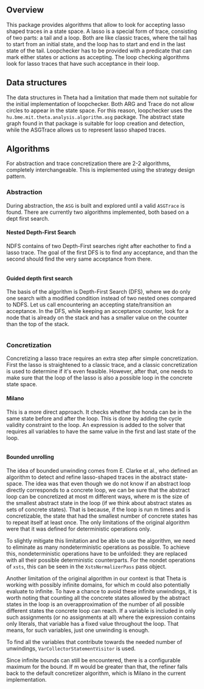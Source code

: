 ## Overview

This package provides algorithms that allow to look for accepting lasso shaped traces in a state space.
A lasso is a special form of trace, consisting of two parts: a tail and a loop. Both are like classic traces, where the
tail has to start from an initial state, and the loop has to start and end in the last state of the tail.
Loopchecker has to be provided with a predicate that can mark either states or actions as accepting. The loop checking
algorithms look for lasso traces that have such acceptance in their loop.

## Data structures

The data structures in Theta had a limitation that made them not suitable for the initial implementation of loopchecker.
Both ARG and Trace do not allow circles to appear in the state space. For this reason, loopchecker uses the
`hu.bme.mit.theta.analysis.algorithm.asg` package. The abstract state graph found in that package is suitable
for loop creation and detection, while the ASGTrace allows us to represent lasso shaped traces.

## Algorithms
For abstraction and trace concretization there are 2-2 algorithms, completely interchangeable. This is implemented
using the strategy design pattern.

### Abstraction

During abstraction, the `ASG` is built and explored until a valid `ASGTrace` is found. There are currently two algorithms
implemented, both based on a dept first search.

#### Nested Depth-First Search

NDFS contains of two Depth-First searches right after eachother to find a lasso trace. The goal of the first DFS
is to find any acceptance, and than the second should find the very same acceptance from there.

![]()


#### Guided depth first search

The basis of the
algorithm is Depth-First Search (DFS), where we do only one search with a modified
condition instead of two nested ones compared to NDFS. Let us call encountering an accepting state/transition an acceptance. In the DFS, while keeping an acceptance counter,
look for a node that is already on the stack and has a smaller value on the counter
than the top of the stack. 

![]()


### Concretization

Concretizing a lasso trace requires an extra step after simple concretization. First the lasso is straightened to a classic
trace, and a classic concretization is used to determine if it's even feasible. However, after that, one needs to make
sure that the loop of the lasso is also a possible loop in the concrete state space.

#### Milano

This is a more direct approach. It checks whether the honda can be in the same
state before and after the loop. This is done by adding the cycle validity constraint to the
loop. An expression is added to the solver that requires all variables to have the same value in the first and
last state of the loop. 

![]()

#### Bounded unrolling

The idea of bounded unwinding comes from E. Clarke et al., who defined an algorithm
to detect and refine lasso-shaped traces in the abstract state-space. The idea was that
even though we do not know if an abstract loop directly corresponds to a concrete loop,
we can be sure that the abstract loop can be concretized at most m different ways, where
m is the size of the smallest abstract state in the loop (if we think about abstract states as
sets of concrete states). That is because, if the loop is run m times and is concretizable,
the state that had the smallest number of concrete states has to repeat itself at least once.
The only limitations of the original algorithm were that it was defined for deterministic
operations only.

To slightly mitigate this limitation and be able to use the algorithm, we need to eliminate as many nondeterministic operations as possible. To achieve this, nondeterministic
operations have to be unfolded: they are replaced with all their possible deterministic
counterparts. For the nondet operations of `xsts`, this can be seen in the `XstsNormalizerPass` pass object. 

Another limitation of the original algorithm in our context is that Theta is working with
possibly infinite domains, for which m could also potentially evaluate to infinite. To have a
chance to avoid these infinite unwindings, it is worth noting that counting all the concrete
states allowed by the abstract states in the loop is an overapproximation of the number
of all possible different states the concrete loop can reach. If a variable is included in only
such assignments (or no assignments at all) where the expression contains only literals,
that variable has a fixed value throughout the loop. That means, for such variables, just
one unwinding is enough.

To find all the variables that contribute towards the needed number of unwindings, `VarCollectorStatementVisitor` is used.
![]()

Since infinite bounds can
still be encountered, there is a configurable maximum for the bound. If m would be greater
than that, the refiner falls back to the default concretizer algorithm, which is Milano in the current implementation.
